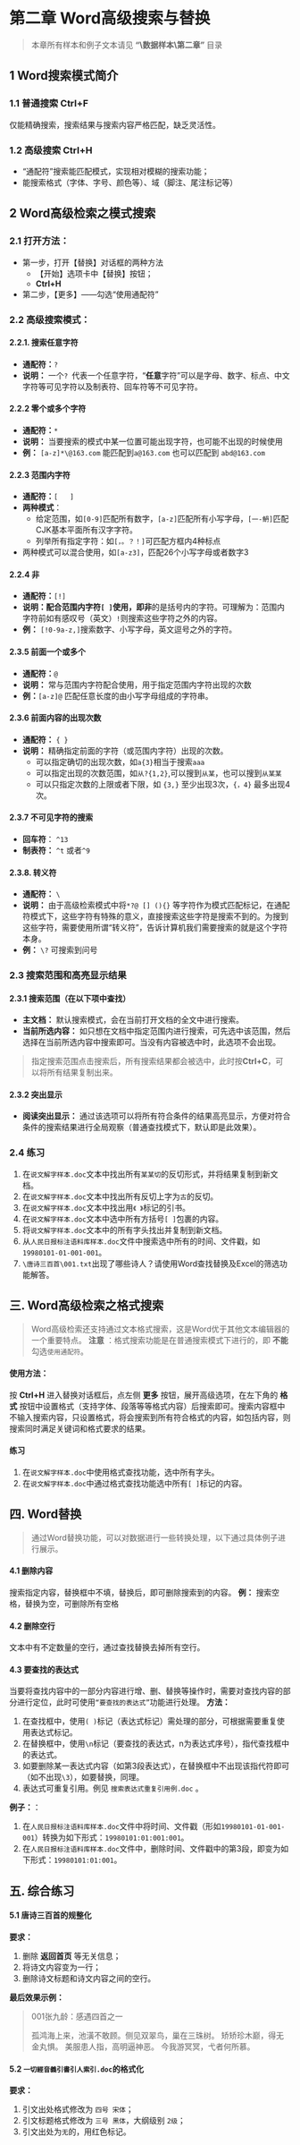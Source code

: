 # 第二章 Word高级搜索与替换

>本章所有样本和例子文本请见 **“\\数据样本\\第二章”** 目录
## 1 Word搜索模式简介
### 1.1 普通搜索 Ctrl+F
仅能精确搜索，搜索结果与搜索内容严格匹配，缺乏灵活性。
### 1.2 高级搜索 Ctrl+H
- “通配符”搜索能匹配模式，实现相对模糊的搜索功能；
- 能搜索格式（字体、字号、颜色等）、域（脚注、尾注标记等）
## 2 Word高级检索之模式搜索
### 2.1 打开方法：
- 第一步，打开【替换】对话框的两种方法
  - 【开始】选项卡中【替换】按钮；
  - **Ctrl+H**
- 第二步，【更多】——勾选“使用通配符”
### 2.2 高级搜索模式：
#### 2.2.1. 搜索任意字符
- **通配符：**`?`
- **说明：** 一个`? `代表一个任意字符，“**任意**字符”可以是字母、数字、标点、中文字符等可见字符以及制表符、回车符等不可见字符。
#### 2.2.2 零个或多个字符
- **通配符：**`*`
- **说明：** 当要搜索的模式中某一位置可能出现字符，也可能不出现的时候使用
- **例：** `[a-z]*\@163.com` 能匹配到`a@163.com` 也可以匹配到 `abd@163.com`
#### 2.2.3  范围内字符
- **通配符：**`[   ] `    
- **两种模式**：
  - 给定范围，如`[0-9]`匹配所有数字，`[a-z]`匹配所有小写字母，`[一-鿕]`匹配CJK基本平面所有汉字字符。
  - 列举所有指定字符：如`[，。？！]`可匹配方框内4种标点
- 两种模式可以混合使用，如`[a-z3]`，匹配26个小写字母或者数字3
#### 2.2.4 非
- **通配符：**`[!]`
- **说明：**配合范围内字符`[ ]`使用，即**非**的是括号内的字符。可理解为：范围内字符前如有感叹号（英文）`!`则搜索这些字符之外的内容。
- **例：** `[!0-9a-z,]`搜索数字、小写字母，英文逗号之外的字符。
#### 2.3.5 前面一个或多个
- **通配符：**`@`
- **说明：** 常与范围内字符配合使用，用于指定范围内字符出现的次数
- **例：**`[a-z]@` 匹配任意长度的由小写字母组成的字符串。
#### 2.3.6 前面内容的出现次数
- **通配符：** `{ }`
- **说明：** 精确指定前面的字符（或范围内字符）出现的次数。
  - 可以指定确切的出现次数，如`a{3}`相当于搜索`aaa` 
  - 可以指定出现的次数范围，如`从?{1,2}`,可以搜到`从某`，也可以搜到`从某某`
  - 可以只指定次数的上限或者下限，如 `{3,}` 至少出现3次，`{，4}` 最多出现4次。
#### 2.3.7 不可见字符的搜索
- **回车符**： `^13`
- **制表符：** `^t` 或者`^9`
#### 2.3.8. 转义符
- **通配符：** `\`
- **说明：** 由于高级检索模式中将`*?@ [] (){}` 等字符作为模式匹配标记，在通配符模式下，这些字符有特殊的意义，直接搜索这些字符是搜索不到的。为搜到这些字符，需要使用所谓“转义符”，告诉计算机我们需要搜索的就是这个字符本身。
- **例：** `\?` 可搜索到问号
### 2.3 搜索范围和高亮显示结果
#### 2.3.1 搜索范围（在以下项中查找）
- **主文档：** 默认搜索模式，会在当前打开文档的全文中进行搜索。
- **当前所选内容：** 如只想在文档中指定范围内进行搜索，可先选中该范围，然后选择在当前所选内容中搜索即可。当没有内容被选中时，此选项不会出现。
>指定搜索范围点击搜索后，所有搜索结果都会被选中，此时按**Ctrl+C**，可以将所有结果复制出来。
#### 2.3.2 突出显示
- **阅读突出显示：** 通过该选项可以将所有符合条件的结果高亮显示，方便对符合条件的搜索结果进行全局观察（普通查找模式下，默认即是此效果）。

### 2.4 练习
1. 在`说文解字样本.doc`文本中找出所有`某某切`的反切形式，并将结果复制到新文档。
2. 在`说文解字样本.doc`文本中找出所有反切上字为`古`的反切。
3. 在`说文解字样本.doc`文本中找出用`《 》`标记的引书。
4. 在`说文解字样本.doc`文本中选中所有方括号`[ ]`包裹的内容。
5. 将`说文解字样本.doc`文本中的所有字头找出并复制到新文档。
6. 从`人民日报标注语料库样本.doc`文件中搜索选中所有的时间、文件戳，如`19980101-01-001-001`。
7. `\唐诗三百首\001.txt`出现了哪些诗人？请使用Word查找替换及Excel的筛选功能解答。

## 三. Word高级检索之格式搜索
>Word高级检索还支持通过文本格式搜索，这是Word优于其他文本编辑器的一个重要特点。
> **注意** ：格式搜索功能是在普通搜索模式下进行的，即 **不能** 勾选`使用通配符`。

#### 使用方法：
按 **Ctrl+H** 进入替换对话框后，点左侧 **更多** 按钮，展开高级选项，在左下角的 **格式** 按钮中设置格式（支持字体、段落等等格式内容）后搜索即可。搜索内容框中不输入搜索内容，只设置格式，将会搜索到所有符合格式的内容，如包括内容，则搜索同时满足关键词和格式要求的结果。

#### 练习
1. 在`说文解字样本.doc`中使用格式查找功能，选中所有字头。
2. 在`说文解字样本.doc`中通过格式查找功能选中所有`[ ]`标记的内容。

## 四. Word替换
>通过Word替换功能，可以对数据进行一些转换处理，以下通过具体例子进行展示。

#### 4.1 删除内容
搜索指定内容，替换框中不填，替换后，即可删除搜索到的内容。
**例：** 搜索空格，替换为空，可删除所有空格
#### 4.2 删除空行
 文本中有不定数量的空行，通过查找替换去掉所有空行。 
#### 4.3 要查找的表达式
当要将查找内容中的一部分内容进行增、删、替换等操作时，需要对查找内容的部分进行定位，此时可使用`“要查找的表达式”`功能进行处理。
**方法：**
1. 在查找框中，使用`( )`标记（表达式标记）需处理的部分，可根据需要重复使用表达式标记。
2. 在替换框中，使用`\n`标记（要查找的表达式，n为表达式序号），指代查找框中的表达式。
3. 如要删除某一表达式内容（如第3段表达式），在替换框中不出现该指代符即可（如不出现`\3`），如要替换，同理。
4. 表达式可重复引用。例见 `搜索表达式重复引用例.doc` 。

**例子：**：
1.  在`人民日报标注语料库样本.doc`文件中将时间、文件戳（形如`19980101-01-001-001`）转换为如下形式：`19980101:01:001:001`。
2.  在`人民日报标注语料库样本.doc`文件中，删除时间、文件戳中的第3段，即变为如下形式：`19980101:01:001`。


## 五. 综合练习
#### 5.1 唐诗三百首的规整化
**要求：**
1. 删除 **返回首页** 等无关信息；
2. 将诗文内容变为一行；
3. 删除诗文标题和诗文内容之间的空行。

**最后效果示例：**
>001张九龄：感遇四首之一
>
>孤鸿海上来，池潢不敢顾。侧见双翠鸟，巢在三珠树。 矫矫珍木巅，得无金丸惧。 美服患人指，高明逼神恶。 今我游冥冥，弋者何所慕。 

#### 5.2 `一切經音義引書引人索引.doc`的格式化
**要求：**
1. 引文出处格式修改为 `四号 宋体`； 
2. 引文标题格式修改为 `三号 黑体`，大纲级别 `2级`；
3. 引文出处为`无`的，用红色标记。
